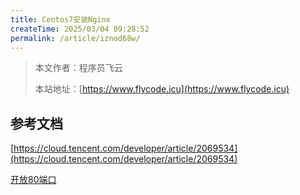 ```yaml
---
title: Centos7安装Nginx
createTime: 2025/03/04 09:28:52
permalink: /article/iznod68w/
---
```

> 本文作者：程序员飞云
>
> 本站地址：[https://www.flycode.icu](https://www.flycode.icu)


## 参考文档
[https://cloud.tencent.com/developer/article/2069534](https://cloud.tencent.com/developer/article/2069534)


[开放80端口](https://blog.csdn.net/weixin_38750084/article/details/90387056)
